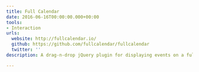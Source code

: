 ```yaml
---
title: Full Calendar
date: 2016-06-16T00:00:00.000+00:00
tools:
- Interaction
urls:
  website: http://fullcalendar.io/
  github: https://github.com/fullcalendar/fullcalendar
  twitter: ''
description: A drag-n-drop jQuery plugin for displaying events on a full-sized calendar.

---
```

